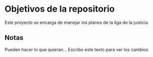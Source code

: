 # Objetivos de la repositorio

Este proyecto se encarga de manejar los planes de la liga de la justicia


## Notas
Pueden hacer lo que quieran...
Escribo este texto para ver los cambios
